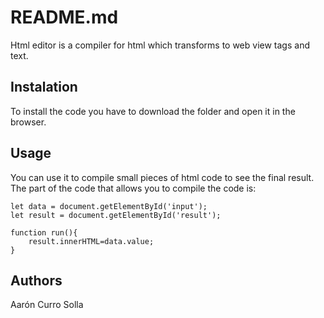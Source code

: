 # README.md

Html editor is a compiler for html which transforms to web view tags and text.

## Instalation

To install the code you have to download the folder and open it in the browser.

## Usage

You can use it to compile small pieces of html code to see the final result.
The part of the code that allows you to compile the code is:

```javascript=
let data = document.getElementById('input');
let result = document.getElementById('result');

function run(){
    result.innerHTML=data.value;
}

```
## Authors
Aarón Curro Solla